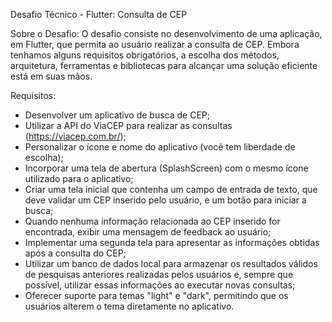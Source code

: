 Desafio Técnico - Flutter: Consulta de CEP

Sobre o Desafio:
O desafio consiste no desenvolvimento de uma aplicação, em Flutter, que permita ao usuário realizar a consulta de CEP. Embora tenhamos alguns requisitos obrigatórios, a escolha dos métodos, arquitetura, ferramentas e bibliotecas para alcançar uma solução eficiente está em suas mãos.

Requisitos:
- Desenvolver um aplicativo de busca de CEP;
- Utilizar a API do ViaCEP para realizar as consultas (https://viacep.com.br/);
- Personalizar o ícone e nome do aplicativo (você tem liberdade de escolha);
- Incorporar uma tela de abertura (SplashScreen) com o mesmo ícone utilizado para o aplicativo;
- Criar uma tela inicial que contenha um campo de entrada de texto, que deve validar um CEP inserido pelo usuário, e um botão para iniciar a busca;
- Quando nenhuma informação relacionada ao CEP inserido for encontrada, exibir uma mensagem de feedback ao usuário;
- Implementar uma segunda tela para apresentar as informações obtidas após a consulta do CEP;
- Utilizar um banco de dados local para armazenar os resultados válidos de pesquisas anteriores realizadas pelos usuários e, sempre que possível, utilizar essas informações ao executar novas consultas;
- Oferecer suporte para temas "light" e "dark", permitindo que os usuários alterem o tema diretamente no aplicativo.
